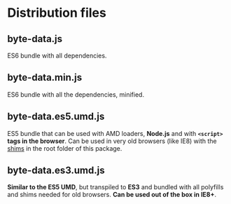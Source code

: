 # Distribution files

## byte-data.js
ES6 bundle with all dependencies.

## byte-data.min.js
ES6 bundle with all the dependencies, minified.

## byte-data.es5.umd.js
ES5 bundle that can be used with AMD loaders, **Node.js** and with **```<script>``` tags in the browser**. Can be used in very old browsers (like IE8) with the [shims](../shims.js) in the root folder of this package.

## byte-data.es3.umd.js
**Similar to the ES5 UMD**, but transpiled to **ES3** and bundled with all polyfills and shims needed for old browsers. **Can be used out of the box in IE8+**.
